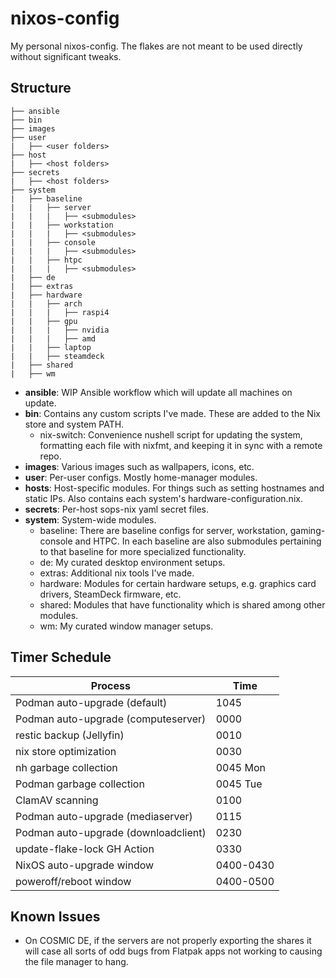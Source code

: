 # nixos-config

My personal nixos-config. The flakes are not meant to be used directly without significant tweaks.

## Structure

```
├── ansible
├── bin
├── images
├── user
|   ├── <user folders>
├── host
|   ├── <host folders>
├── secrets
|   ├── <host folders>
├── system
|   ├── baseline
|   |   ├── server
|   |   |   ├── <submodules>
|   |   ├── workstation
|   |   |   ├── <submodules>
|   |   ├── console
|   |   |   ├── <submodules>
|   |   ├── htpc
|   |   |   ├── <submodules>
|   ├── de
|   ├── extras
|   ├── hardware
|   |   ├── arch
|   |   |   ├── raspi4
|   |   ├── gpu
|   |   |   ├── nvidia
|   |   |   ├── amd
|   |   ├── laptop
|   |   ├── steamdeck
|   ├── shared
|   ├── wm
```

- **ansible**: WIP Ansible workflow which will update all machines on update.
- **bin**: Contains any custom scripts I've made. These are added to the Nix store and system PATH.
  - nix-switch: Convenience nushell script for updating the system, formatting each file with nixfmt, and keeping it in sync with a remote repo.
- **images**: Various images such as wallpapers, icons, etc.
- **user**: Per-user configs. Mostly home-manager modules.
- **hosts**: Host-specific modules. For things such as setting hostnames and static IPs. Also contains each system's hardware-configuration.nix.
- **secrets**: Per-host sops-nix yaml secret files.
- **system**: System-wide modules.
  - baseline: There are baseline configs for server, workstation, gaming-console and HTPC. In each baseline are also submodules pertaining to that baseline for more specialized functionality.
  - de: My curated desktop environment setups.
  - extras: Additional nix tools I've made.
  - hardware: Modules for certain hardware setups, e.g. graphics card drivers, SteamDeck firmware, etc.
  - shared: Modules that have functionality which is shared among other modules.
  - wm: My curated window manager setups.

## Timer Schedule

| Process                             | Time      |
| ----------------------------------- | --------- |
| Podman auto-upgrade (default)       | 1045      |
| Podman auto-upgrade (computeserver) | 0000      |
| restic backup (Jellyfin)            | 0010      |
| nix store optimization              | 0030      |
| nh garbage collection               | 0045 Mon  |
| Podman garbage collection           | 0045 Tue  |
| ClamAV scanning                     | 0100      |
| Podman auto-upgrade (mediaserver)   | 0115      |
| Podman auto-upgrade (downloadclient)| 0230      |
| update-flake-lock GH Action         | 0330      |
| NixOS auto-upgrade window           | 0400-0430 |
| poweroff/reboot window              | 0400-0500 |

## Known Issues

- On COSMIC DE, if the servers are not properly exporting the shares it will case all sorts of odd bugs from Flatpak apps not working to causing the file manager to hang.

